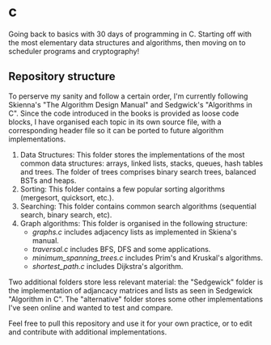 # c
Going back to basics with 30 days of programming in C. Starting off with the most elementary data structures and algorithms, then moving on to scheduler programs and cryptography!

## Repository structure
To perserve my sanity and follow a certain order, I'm currently following Skienna's "The Algorithm Design Manual" and Sedgwick's "Algorithms in C". Since the code introduced in the books is provided as loose code blocks, I have organised each topic in its own source file, with a corresponding header file so it can be ported to future algorithm implementations.
1. Data Structures:
This folder stores the implementations of the most common data structures: arrays, linked lists, stacks, queues, hash tables and trees. The folder of trees comprises binary search trees, balanced BSTs and heaps.
2. Sorting:
This folder contains a few popular sorting algorithms (mergesort, quicksort, etc.). 
3. Searching:
This folder contains common search algorithms (sequential search, binary search, etc).
3. Graph algorithms:
This folder is organised in the following structure:
    - *graphs.c* includes adjacency lists as implemented in Skiena's manual.
    - *traversal.c* includes BFS, DFS and some applications.
    - *minimum_spanning_trees.c* includes Prim's and Kruskal's algorithms. 
    - *shortest_path.c* includes Dijkstra's algorithm.

Two additional folders store less relevant material: the "Sedgewick" folder is the implementation of adjancacy matrices and lists as seen in Sedgewick "Algorithm in C". The "alternative" folder stores some other implementations I've seen online and wanted to test and compare.

Feel free to pull this repository and use it for your own practice, or to edit and contribute with additional implementations.
